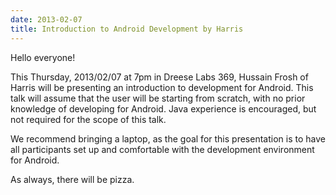```yaml
---
date: 2013-02-07
title: Introduction to Android Development by Harris
---
```

Hello everyone!

This Thursday, 2013/02/07 at 7pm in Dreese Labs 369, Hussain Frosh of Harris will be presenting an introduction to development for Android. This talk will assume that the user will be starting from scratch, with no prior knowledge of developing for Android. Java experience is encouraged, but not required for the scope of this talk.

We recommend bringing a laptop, as the goal for this presentation is to have all participants set up and comfortable with the development environment for Android.

As always, there will be pizza.
